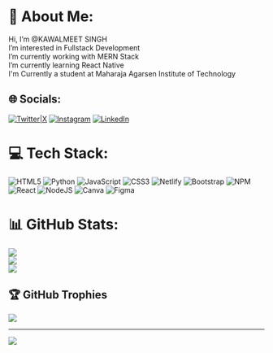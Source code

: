 # 💫 About Me:
Hi, I’m @KAWALMEET SINGH<br>I’m interested in Fullstack Development<br>I’m currently working with MERN Stack<br>I’m currently learning  React Native<br>I'm Currently a student at Maharaja Agarsen Institute of Technology


## 🌐 Socials:
[![Twitter|X](https://img.shields.io/badge/Twitter-%231DA1F2.svg?logo=Twitter&logoColor=white)](https://twitter.com/kawalmeetsde)
[![Instagram](https://img.shields.io/badge/Instagram-%23E4405F.svg?logo=Instagram&logoColor=white)](https://instagram.com/kawal_meetsingh) [![LinkedIn](https://img.shields.io/badge/LinkedIn-%230077B5.svg?logo=linkedin&logoColor=white)](https://linkedin.com/in/kawalmeetsingh)

# 💻 Tech Stack:
![HTML5](https://img.shields.io/badge/html5-%23E34F26.svg?style=for-the-badge&logo=html5&logoColor=white) ![Python](https://img.shields.io/badge/python-3670A0?style=for-the-badge&logo=python&logoColor=ffdd54) ![JavaScript](https://img.shields.io/badge/javascript-%23323330.svg?style=for-the-badge&logo=javascript&logoColor=%23F7DF1E) ![CSS3](https://img.shields.io/badge/css3-%231572B6.svg?style=for-the-badge&logo=css3&logoColor=white) ![Netlify](https://img.shields.io/badge/netlify-%23000000.svg?style=for-the-badge&logo=netlify&logoColor=#00C7B7) ![Bootstrap](https://img.shields.io/badge/bootstrap-%23563D7C.svg?style=for-the-badge&logo=bootstrap&logoColor=white) ![NPM](https://img.shields.io/badge/NPM-%23000000.svg?style=for-the-badge&logo=npm&logoColor=white) ![React](https://img.shields.io/badge/react-%2320232a.svg?style=for-the-badge&logo=react&logoColor=%2361DAFB) ![NodeJS](https://img.shields.io/badge/node.js-6DA55F?style=for-the-badge&logo=node.js&logoColor=white) ![Canva](https://img.shields.io/badge/Canva-%2300C4CC.svg?style=for-the-badge&logo=Canva&logoColor=white) 	![Figma](https://img.shields.io/badge/figma-%23F24E1E.svg?style=for-the-badge&logo=figma&logoColor=white)
# 📊 GitHub Stats:
![](https://github-readme-stats.vercel.app/api?username=KAWALMEET-SINGH&theme=tokyonight&hide_border=false&include_all_commits=false&count_private=false)<br/>
![](https://github-readme-streak-stats.herokuapp.com/?user=KAWALMEET-SINGH&theme=tokyonight&hide_border=false)<br/>
![](https://github-readme-stats.vercel.app/api/top-langs/?username=KAWALMEET-SINGH&theme=tokyonight&hide_border=false&include_all_commits=false&count_private=false&layout=compact)

## 🏆 GitHub Trophies
![](https://github-profile-trophy.vercel.app/?username=KAWALMEET-SINGH&theme=radical&no-frame=false&no-bg=true&margin-w=4)



---
[![](https://visitcount.itsvg.in/api?id=KAWALMEET-SINGH&icon=0&color=0)](https://visitcount.itsvg.in)
